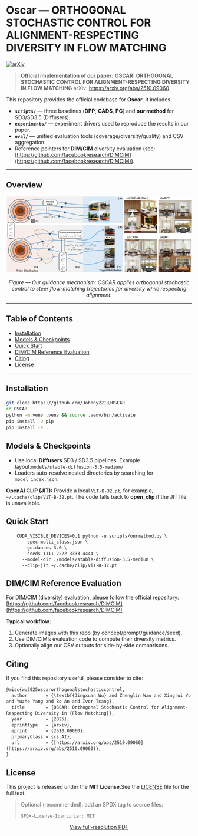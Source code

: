 # Oscar — ORTHOGONAL STOCHASTIC CONTROL FOR ALIGNMENT-RESPECTING DIVERSITY IN FLOW MATCHING

[![arXiv](https://img.shields.io/badge/arXiv-2510.09060-b31b1b.svg)](https://arxiv.org/abs/2510.09060)

> **Official implementation of our paper:**
> **OSCAR: ORTHOGONAL STOCHASTIC CONTROL FOR ALIGNMENT-RESPECTING DIVERSITY IN FLOW MATCHING**
> arXiv: https://arxiv.org/abs/2510.09060

This repository provides the official codebase for **Oscar**. It includes:

- **`scripts/`** — three baselines (**DPP**, **CADS**, **PG**) and **our method** for SD3/SD3.5 (Diffusers).
- **`experiments/`** — experiment drivers used to reproduce the results in our paper.
- **`eval/`** — unified evaluation tools (coverage/diversity/quality) and CSV aggregation.
- Reference pointers for **DIM/CIM** diversity evaluation (see: [https://github.com/facebookresearch/DIMCIM](https://github.com/facebookresearch/DIMCIM)).

---

## Overview

<p align="center">
  <img src="assets/flow.png" alt="OSCAR pipeline overview" width="900">
</p>


<p align="center">
  <em>Figure — Our guidance mechanism: OSCAR applies orthogonal stochastic control to steer flow-matching trajectories for diversity while respecting alignment.</em><br>
</p>

---

## Table of Contents

- [Installation](#installation)
- [Models &amp; Checkpoints](#models--checkpoints)
- [Quick Start](#quick-start)
- [DIM/CIM Reference Evaluation](#dimcim-reference-evaluation)
- [Citing](#citing)
- [License](#license)

---

## Installation

```bash
git clone https://github.com/Johnny221B/OSCAR
cd OSCAR
python -m venv .venv && source .venv/bin/activate
pip install -U pip
pip install -e .
```

## Models & Checkpoints

- Use local **Diffusers** SD3 / SD3.5 pipelines. Example layout:`models/stable-diffusion-3.5-medium/`
- Loaders auto-resolve nested directories by searching for `model_index.json`.

**OpenAI CLIP (JIT):** Provide a local `ViT-B-32.pt`, for example, `~/.cache/clip/ViT-B-32.pt`. The code falls back to **open\_clip** if the JIT file is unavailable.

## Quick Start

```
    CUDA_VISIBLE_DEVICES=0,1 python -u scripts/ourmethod.py \
      --spec multi_class.json \
      --guidances 3.0 \
      --seeds 1111 2222 3333 4444 \
      --model-dir ./models/stable-diffusion-3.5-medium \
      --clip-jit ~/.cache/clip/ViT-B-32.pt
```

## DIM/CIM Reference Evaluation

For DIM/CIM (diversity) evaluation, please follow the official repository:[https://github.com/facebookresearch/DIMCIM](https://github.com/facebookresearch/DIMCIM)

**Typical workflow:**

1. Generate images with this repo (by concept/prompt/guidance/seed).
2. Use DIM/CIM’s evaluation code to compute their diversity metrics.
3. Optionally align our CSV outputs for side-by-side comparisons.

## Citing

If you find this repository useful, please consider to cite:

```
@misc{wu2025oscarorthogonalstochasticcontrol,
  author       = {\textbf{Jingxuan Wu} and Zhenglin Wan and Xingrui Yu and Yuzhe Yang and Bo An and Ivor Tsang},
  title        = {OSCAR: Orthogonal Stochastic Control for Alignment-Respecting Diversity in {Flow Matching}},
  year         = {2025},
  eprinttype   = {arxiv},
  eprint       = {2510.09060},
  primaryClass = {cs.AI},
  url          = {[https://arxiv.org/abs/2510.09060](https://arxiv.org/abs/2510.09060)},
}
```

## License

This project is released under the **MIT License**.See the [LICENSE](./LICENSE) file for the full text.

> Optional (recommended): add an SPDX tag to source files:
>
> ```text
> SPDX-License-Identifier: MIT
>
> ```

<p align="center">
  <a href="assets/flow.pdf">View full-resolution PDF</a>
</p>
